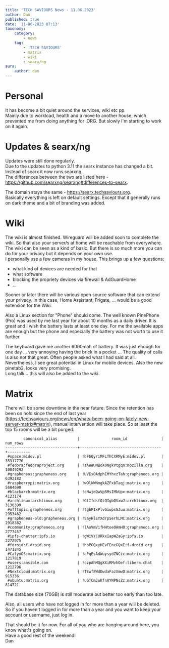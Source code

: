 ```yaml
---
title: 'TECH SAVIOURS News - 11.06.2023'
author: Dan
published: true
date: '11-06-2023 07:13'
taxonomy:
    category:
        - news
    tag:
        - 'TECH SAVIOURS'
        - matrix
        - wiki
        - searx/ng
aura:
    author: dan
---
```


# Personal
It has become a bit quiet around the services, wiki etc pp.  
Mainly due to workload, health and a move to another house, which prevented me from doing anything for .ORG.
But slowly I'm starting to work on it again.

# Updates & searx/ng
Updates were still done regularly.  
Due to the updates to python 3.11 the searx instance has changed a bit. Instead of searx it now runs searxng.  
The differences between the two are listed here - https://github.com/searxng/searxng#differences-to-searx.

The domain stays the same - https://searx.techsaviours.org.  
Basically everything is left on default settings. Except that it generally runs on dark theme and a bit of branding was added.

# Wiki
The wiki is almost finished. Wireguard will be added soon to complete the wiki. So that also your server/s at home will be reachable from everywhere.  
The wiki can be seen as a kind of basic. But there is so much more you can do for your privacy but it depends on your own use.  
I personally use a few cameras in my house. This brings up a few questions:
- what kind of devices are needed for that
- what software
- blocking the propriety devices via firewall & AdGuardHome
- ...

Sooner or later there will be various open source software that can extend your privacy. In this case, Home Assistant, Frigate, ... would be a good extension for the Wiki.  

Also a Linux section for "Phone" should come. The well known PinePhone (Pro) was used by me last year for about 10 months as a daily driver. It is great and I wish the battery lasts at least one day. For me the available apps are enough but the phone and especially the battery was not worth to use it further.  

The keyboard gave me another 6000mah of battery. It was just enough for one day ... very annoying having the brick in a pocket ... The quality of calls is also not that great. Often people asked what I had said at all.  
Nevertheless, I see great potential in Linux for mobile devices. Also the new pinetab2, looks very promising.  
Long talk... this will also be added to the wiki.

# Matrix
There will be some downtime in the near future. Since the retention has been on hold since the end of last year (https://techsaviours.org/news/en/whats-been-going-on-lately-new-server-matrix#matrix), manual intervention will take place. So at least the top 15 rooms will be a bit purged:
```
        canonical_alias         |              room_id               | num_rows 
--------------------------------+------------------------------------+----------
 #space:midov.pl                | !bFbQyriMFLThCXRMyE:midov.pl       | 35317776
 #fedora:fedoraproject.org      | !zAeWUNBoXONgkVtgqn:mozilla.org    | 10049292
 #grapheneos:grapheneos.org     | !UVEsOAdphEMYhxzTah:grapheneos.org |  6392182
 #raspberrypi:matrix.org        | !wOlkWNmgkAZFxbTaqj:matrix.org     |  5684690
 #blackarch:matrix.org          | !cNwjdQwVpRMsIMkUpx:matrix.org     |  4123174
 #archlinux:archlinux.org       | !GtIfdsfQtQIgbQSxwJ:archlinux.org  |  3130399
 #offtopic:grapheneos.org       | !tgbPIxPlvGiwpsGJuu:matrix.org     |  2953462
 #grapheneos-old:grapheneos.org | !SayHlEYXdrpSerhLMC:matrix.org     |  2918382
 #community:grapheneos.org      | !lAoVmVifHHtoeOAmHO:grapheneos.org |  2777457
 #ipfs-chatter:ipfs.io          | !gWiVYCURkxIapWZaGy:ipfs.io        |  2272075
 #fdroid:f-droid.org            | !hbPGQxyHEvFEncGQxE:f-droid.org    |  1471245
 #CalyxOS:matrix.org            | !aPqEsAdWuysydZNCic:matrix.org     |  1217819
 #users:ansible.com             | !czpAhMQgXXiRMvhOef:libera.chat    |  1212796
 #Nextcloud:matrix.org          | !TEwfEWdDwdaFazXmwD:matrix.org     |   915336
 #ubuntu:matrix.org             | !uGTCmJuKfnAYNPNsZz:matrix.org     |   814721
```
The database size (70GB) is still moderate but better too early than too late.

Also, all users who have not logged in for more than a year will be deleted. So if you haven't logged in for more than a year and you want to keep your account or username, just log in.

That should be it for now. For all of you who are hanging around here, you know what's going on.  
Have a good rest of the weekend!  
Dan